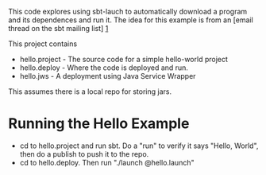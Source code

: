 This code explores using sbt-lauch to automatically download a program and its dependences and run it. The idea for this example is from an [email thread on the sbt mailing list] [1]

This project contains

* hello.project - The source code for a simple hello-world project
* hello.deploy - Where the code is deployed and run. 
* hello.jws - A deployment using Java Service Wrapper

This assumes there is a local repo for storing jars.

Running the Hello Example
=========================

- cd to hello.project and run sbt. Do a "run" to verify it says "Hello, World", then do a publish to push it to the repo.
- cd to hello.deploy. Then run "./launch @hello.launch"

[1]: https://groups.google.com/forum/#!msg/simple-build-tool/ofJjd4u31hA/4_JYgFa3ByIJ



